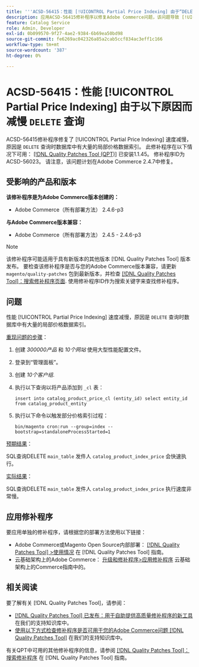 ```yaml
---
title: '''ACSD-56415：性能 [!UICONTROL Partial Price Indexing] 由于“DELETE”查询而减慢'
description: 应用ACSD-56415修补程序以修复Adobe Commerce问题，该问题导致 [!UICONTROL Partial Price Indexing] 当数据库有大量要索引的部分价格数据时，由于“DELETE”查询而减慢。
feature: Catalog Service
role: Admin, Developer
exl-id: 0b099570-9f27-4ae2-9384-6b69ea50bd98
source-git-commit: fe6269ac042326a85a2cab5ccf834ac3eff1c166
workflow-type: tm+mt
source-wordcount: '387'
ht-degree: 0%

---
```


# ACSD-56415：性能 [!UICONTROL Partial Price Indexing] 由于以下原因而减慢 `DELETE` 查询

ACSD-56415修补程序修复了 [!UICONTROL Partial Price Indexing] 速度减慢，原因是 `DELETE` 查询时数据库中有大量的局部价格数据索引。 此修补程序在以下情况下可用： [[!DNL Quality Patches Tool (QPT)]](/help/announcements/adobe-commerce-announcements/magento-quality-patches-released-new-tool-to-self-serve-quality-patches.md) 已安装1.1.45。 修补程序ID为ACSD-56023。 请注意，该问题计划在Adobe Commerce 2.4.7中修复。

## 受影响的产品和版本

**该修补程序是为Adobe Commerce版本创建的：**

* Adobe Commerce（所有部署方法） 2.4.6-p3

**与Adobe Commerce版本兼容：**

* Adobe Commerce（所有部署方法） 2.4.5 - 2.4.6-p3

>[!NOTE]
>
>该修补程序可能适用于具有新版本的其他版本 [!DNL Quality Patches Tool] 版本发布。 要检查该修补程序是否与您的Adobe Commerce版本兼容，请更新 `magento/quality-patches` 包到最新版本，并检查 [[!DNL Quality Patches Tool]：搜索修补程序页面](https://experienceleague.adobe.com/tools/commerce-quality-patches/index.html). 使用修补程序ID作为搜索关键字来查找修补程序。

## 问题

性能 [!UICONTROL Partial Price Indexing] 速度减慢，原因是 `DELETE` 查询时数据库中有大量的局部价格数据索引。

<u>重现问题的步骤</u>：

1. 创建 *300000产品* 和 *10个网站* 使用大型性能配置文件。
1. 登录到“管理面板”。
1. 创建 *10个客户组*.
1. 执行以下查询以将产品添加到 `_cl` 表：

   ``
    insert into catalog_product_price_cl (entity_id) select entity_id from catalog_product_entity
 ``

1. 执行以下命令以触发部分价格索引过程：

   ``
    bin/magento cron:run --group=index --bootstrap=standaloneProcessStarted=1
 ``

<u>预期结果</u>：

SQL查询DELETE `main_table` 发件人 `catalog_product_index_price` 会快速执行。

<u>实际结果</u>：

SQL查询DELETE `main_table` 发件人 `catalog_product_index_price` 执行速度非常慢。

## 应用修补程序

要应用单独的修补程序，请根据您的部署方法使用以下链接：

* Adobe Commerce或Magento Open Source内部部署： [[!DNL Quality Patches Tool] >使用情况](https://experienceleague.adobe.com/docs/commerce-operations/tools/quality-patches-tool/usage.html) 在 [!DNL Quality Patches Tool] 指南。
* 云基础架构上的Adobe Commerce： [升级和修补程序>应用修补程序](https://experienceleague.adobe.com/docs/commerce-cloud-service/user-guide/develop/upgrade/apply-patches.html) 云基础架构上的Commerce指南中的。

## 相关阅读

要了解有关 [!DNL Quality Patches Tool]，请参阅：

* [[!DNL Quality Patches Tool] 已发布：用于自助提供高质量修补程序的新工具](/help/announcements/adobe-commerce-announcements/magento-quality-patches-released-new-tool-to-self-serve-quality-patches.md) 在我们的支持知识库中。
* [使用以下方式检查修补程序是否可用于您的Adobe Commerce问题 [!DNL Quality Patches Tool]](/help/support-tools/patches-available-in-qpt-tool/check-patch-for-magento-issue-with-magento-quality-patches.md) 在我们的支持知识库中。

有关QPT中可用的其他修补程序的信息，请参阅 [[!DNL Quality Patches Tool]：搜索修补程序](https://experienceleague.adobe.com/tools/commerce-quality-patches/index.html) 在 [!DNL Quality Patches Tool] 指南。
